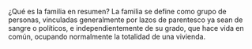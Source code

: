 ¿Qué es la familia en resumen?
La familia se define como grupo de personas, vinculadas generalmente por lazos de parentesco
 ya sean de sangre o políticos, e independientemente de su grado, que hace vida en común, 
 ocupando normalmente la totalidad de una vivienda.